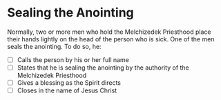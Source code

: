 # Sealing the Anointing
Normally, two or more men who hold the Melchizedek Priesthood place their hands lightly on the head of the person who is sick. One of the men seals the anointing. To do so, he:
- [ ] Calls the person by his or her full name
- [ ] States that he is sealing the anointing by the authority of the Melchizedek Priesthood
- [ ] Gives a blessing as the Spirit directs
- [ ] Closes in the name of Jesus Christ
